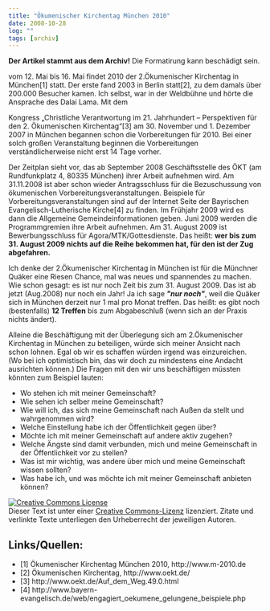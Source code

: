 ```yaml
---
title: "Ökumenischer Kirchentag München 2010"
date: 2008-10-28
log: ""
tags: [archiv]
---
```

**Der Artikel stammt aus dem Archiv!** Die Formatirung kann beschädigt sein.

vom 12. Mai bis 16. Mai findet 2010 der 2.Ökumenischer Kirchentag in München[1] statt. Der erste fand 2003 in Berlin statt[2], zu dem damals über 200.000 Besucher kamen. Ich selbst, war in der Weldbühne und hörte die Ansprache des Dalai Lama. Mit dem
<!--break-->
Kongress „Christliche Verantwortung im 21. Jahrhundert – Perspektiven für den 2. Ökumenischen Kirchentag“[3] am 30. November und 1. Dezember 2007 in München begannen schon die Vorbereitungen für 2010. Bei einer solch großen Veranstaltung beginnen die Vorbereitungen verständlicherweise nicht erst 14 Tage vorher. 


Der Zeitplan sieht vor, das ab September 2008 Geschäftsstelle des ÖKT (am Rundfunkplatz 4, 80335 München) ihrer Arbeit aufnehmen wird. Am 31.11.2008 ist aber schon wieder Antragsschluss für die Bezuschussung von ökumenischen Vorbereitungsveranstaltungen. Beispiele für Vorbereitungsveranstaltungen sind auf der Internet Seite der Bayrischen Evangelisch-Lutherische Kirche[4] zu finden. Im Frühjahr 2009 wird es dann die Allgemeine Gemeindeinformationen geben. Juni 2009 werden die Programmgremien ihre Arbeit aufnehmen. Am 31. August 2009 ist Bewerbungsschluss für Agora/MTK/Gottesdienste. Das heißt: **wer bis zum 31. August 2009 nichts auf die Reihe bekommen hat, für den ist der Zug abgefahren.**


Ich denke der 2.Ökumenischer Kirchentag in München ist für die Münchner Quäker eine Riesen Chance, mal was neues und spannendes zu machen. Wie schon gesagt: es ist nur noch Zeit bis zum 31. August 2009. Das ist ab jetzt (Aug.2008) nur noch ein Jahr! Ja ich sage <i>**"nur noch"**</i>, weil die Quäker sich in München derzeit nur 1 mal pro Monat treffen. Das heißt: es gibt noch (bestenfalls) **12 Treffen** bis zum Abgabeschluß (wenn sich an der Praxis nichts ändert).


Alleine die Beschäftigung mit der Überlegung sich am 2.Ökumenischer Kirchentag in München zu beteiligen, würde sich meiner Ansicht nach schon lohnen. Egal ob wir es schaffen würden irgend was einzureichen. (Wo bei ich optimistisch bin, das wir doch zu mindestens eine Andacht ausrichten können.) Die Fragen mit den wir uns beschäftigen müssten könnten zum Beispiel lauten:
<ul>
    <li>Wo stehen ich mit meiner Gemeinschaft?</li>
    <li>Wie sehen ich selber meine Gemeinschaft?</li>
    <li>Wie will ich, das sich meine Gemeinschaft nach Außen da stellt und wahrgenommen wird?</li>
    <li>Welche Einstellung habe ich der Öffentlichkeit gegen über?</li>
    <li>Möchte ich mit meiner Gemeinschaft auf andere aktiv zugehen?</li>
    <li>Welche Ängste sind damit verbunden, mich und meine Gemeinschaft in der Öffentlichkeit vor zu stellen?</li>
    <li>Was ist mir wichtig, was andere über mich und meine Gemeinschaft wissen sollten?</li>
    <li>Was habe ich, und was möchte ich mit meiner Gemeinschaft anbieten können?</li>
</ul>


<a rel="license" href="http://creativecommons.org/licenses/by-sa/2.0/de/"> <img alt="Creative Commons License" style="border-width:0" src="http://i.creativecommons.org/l/by-sa/2.0/de/88x31.png"/></a><br/>Dieser Text ist unter einer <a rel="license" href="http://creativecommons.org/licenses/by-sa/2.0/de/">Creative Commons-Lizenz</a> lizenziert. Zitate und verlinkte Texte unterliegen den Urheberrecht der jeweiligen Autoren.

## Links/Quellen: ##
<ul>
    <li>[1] Ökumenischer Kirchentag München 2010, http://www.m-2010.de</li>
    <li>[2] Ökumenischen Kirchentag,  http://www.oekt.de/</li>
    <li>[3] http://www.oekt.de/Auf_dem_Weg.49.0.html</li>
    <li>[4] http://www.bayern-evangelisch.de/web/engagiert_oekumene_gelungene_beispiele.php</li>

</ul>
